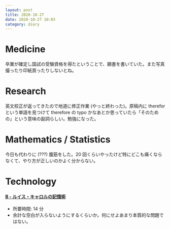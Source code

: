 ```yaml
---
layout: post
title: 2020-10-27
date: 2020-10-27 10:03
category: diary
---
```


# Medicine
卒業が確定し国試の受験資格を得たということで、願書を書いていた。また写真撮ったり印紙買ったりしないとね。

# Research
英文校正が返ってきたので地道に修正作業 (やっと終わった)。原稿内に therefor という単語を見つけて therefore の typo かなあとか思っていたら「そのための」という意味の副詞らしい。勉強になった。

# Mathematics / Statistics
今日も代わりに (???) 腹筋をした。20 回くらいやったけど特にどこも痛くならなくて、やり方が正しいのかよく分からない。

# Technology

#### [B - ルイス・キャロルの記憶術](https://atcoder.jp/contests/arc011/tasks/arc011_2)
- 所要時間: 14 分
- 余計な空白が入らないようにするくらいか。何にせよあまり本質的な問題ではない。